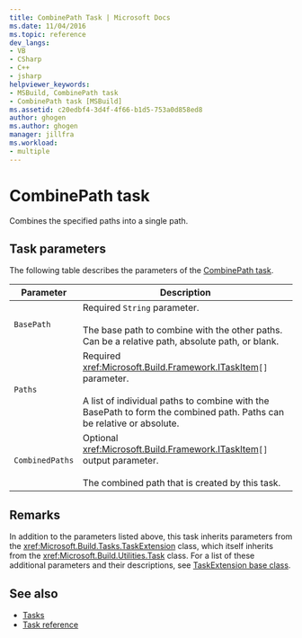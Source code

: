 ```yaml
---
title: CombinePath Task | Microsoft Docs
ms.date: 11/04/2016
ms.topic: reference
dev_langs:
- VB
- CSharp
- C++
- jsharp
helpviewer_keywords:
- MSBuild, CombinePath task
- CombinePath task [MSBuild]
ms.assetid: c20edbf4-3d4f-4f66-b1d5-753a0d858ed8
author: ghogen
ms.author: ghogen
manager: jillfra
ms.workload:
- multiple
---
```

# CombinePath task

Combines the specified paths into a single path.
## Task parameters

 The following table describes the parameters of the [CombinePath task](../msbuild/combinepath-task.md).


|Parameter|Description|
|---------------|-----------------|
|`BasePath`|Required `String` parameter.<br /><br /> The base path to combine with the other paths. Can be a relative path, absolute path, or blank.|
|`Paths`|Required <xref:Microsoft.Build.Framework.ITaskItem>`[]` parameter.<br /><br /> A list of individual paths to combine with the BasePath to form the combined path. Paths can be relative or absolute.|
|`CombinedPaths`|Optional <xref:Microsoft.Build.Framework.ITaskItem>`[]` output parameter.<br /><br /> The combined path that is created by this task.|

## Remarks

 In addition to the parameters listed above, this task inherits parameters from the <xref:Microsoft.Build.Tasks.TaskExtension> class, which itself inherits from the <xref:Microsoft.Build.Utilities.Task> class. For a list of these additional parameters and their descriptions, see [TaskExtension base class](../msbuild/taskextension-base-class.md).

## See also

- [Tasks](../msbuild/msbuild-tasks.md)
- [Task reference](../msbuild/msbuild-task-reference.md)
